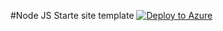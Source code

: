 #Node JS Starte site template [![Deploy to Azure](http://azuredeploy.net/deploybutton.png)](https://azuredeploy.net/)